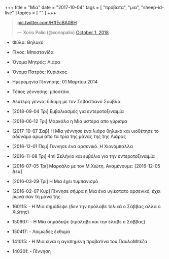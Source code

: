 +++
title = "Μία"
date = "2017-10-04"
tags = [ "πρόβατα", "μια", "sheep-id-live" ]
topics = [ "" ]
+++

<blockquote class="twitter-tweet" data-lang="en"><p lang="und" dir="ltr"><a href="https://t.co/HffEcBA0BH">pic.twitter.com/HffEcBA0BH</a></p>&mdash; Xorio Palio (@xoriopalio) <a href="https://twitter.com/xoriopalio/status/1046691256867246081?ref_src=twsrc%5Etfw">October 1, 2018</a></blockquote>
<script async src="https://platform.twitter.com/widgets.js" charset="utf-8"></script>

-   Φύλο: Θηλυκό
-   Γένος: Μποστανίδα
-   Όνομα Μητρός: Λιάρα
-   Όνομα Πατρός: Κυριάκος
-   Ημερομηνία Γέννησης: 01 Μαρτίου 2014
-   Τόπος γέννησης: μποστάνι
-   Δεύτερη γέννα, δίδυμη με τον Σεβαστιανό Σούβλα

-   <span class="timestamp-wrapper"><span class="timestamp">[2018-09-04 Τρι] </span></span> Εμβολιασμός για εντεροτοξιναιμία
-   <span class="timestamp-wrapper"><span class="timestamp">[2018-06-12 Τρι] </span></span> Μαρκάλο η Μία ύστερα απο γύρισμα
-   <span class="timestamp-wrapper"><span class="timestamp">[2017-10-07 Σαβ] </span></span> H Μία γέννησε ένα λιάρο θηλυκό και υιοθέτησε το αδύναμο αρωί απο τα τρία της μάνας της της Λιάρας
-   <span class="timestamp-wrapper"><span class="timestamp">[2016-12-01 Πεμ] </span></span> Γέννησε ένα αρσενικό. Η Χιονόμπαλλα
-   <span class="timestamp-wrapper"><span class="timestamp">[2016-11-08 Τρι] </span></span> 4ml Σελήνιο και εμβόλιο για την εντεροτοξιναιμία
-   <span class="timestamp-wrapper"><span class="timestamp">[2016-07-05 Τρι] </span></span> Μαρκάλο με τον Μ.Χιώτη. Αναμένουμε: <span class="timestamp-wrapper"><span class="timestamp">[2016-12-05 Δευ]</span></span>
-   <span class="timestamp-wrapper"><span class="timestamp">[2016-03-29 Τρι] </span></span> Η Μια έχει τυμπανισμό
-   <span class="timestamp-wrapper"><span class="timestamp">[2016-02-07 Κυρ] </span></span> Γέννησε σήμρα η Μια ένα υγιέστατο αρσενικό, έχει ρώγα σαν τη μάνα της.
-   160115: - Η Μία σημάδεψε (δεν την πρόλαβε τελικά ο Σάββας αλλα ο Χιώτης)
-   150907: - Η Μία σημάδεψε (πρόλαβε και την έλαβε ο Σάββας)
-   150417: - Λοιμώδες έκθυμα
-   141015: - Η Μια είναι η αγαπημένη προβατίνα του ΠαυλοΜπέζα
-   140301: - Γέννηση
